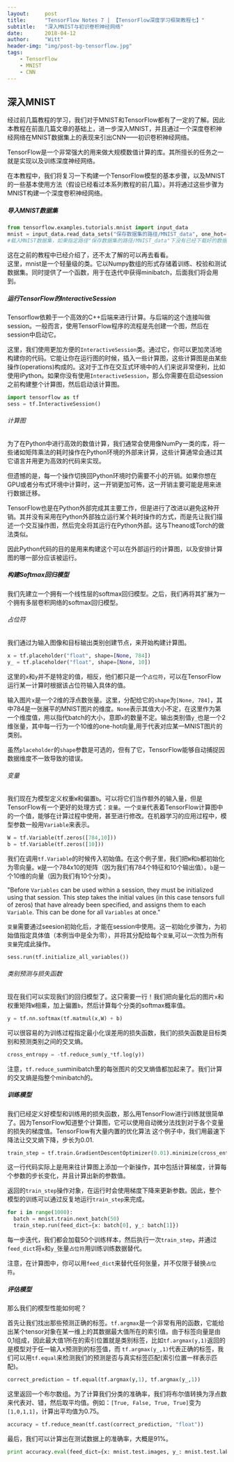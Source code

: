 ```yaml
---
layout:     post
title:      "TensorFlow Notes 7 | 【TensorFlow深度学习框架教程七】"
subtitle:   "深入MNIST与初识卷积神经网络"
date:       2018-04-12
author:     "Witt"
header-img: "img/post-bg-tensorflow.jpg"
tags:
    - TensorFlow
    - MNIST
    - CNN
---
```


## 深入MNIST
经过前几篇教程的学习，我们对于MNIST和TensorFlow都有了一定的了解。因此本教程在前面几篇文章的基础上，进一步深入MNIST，并且通过一个深度卷积神经网络在MNIST数据集上的表现来引出CNN——初识卷积神经网络。

TensorFlow是一个非常强大的用来做大规模数值计算的库。其所擅长的任务之一就是实现以及训练深度神经网络。

在本教程中，我们将复习一下构建一个TensorFlow模型的基本步骤，以及MNIST的一些基本使用方法（假设已经看过本系列教程的前几篇）。并将通过这些步骤为MNIST构建一个深度卷积神经网络。

##### 导入MNIST数据集
```Python
from tensorflow.examples.tutorials.mnist import input_data
mnist = input_data.read_data_sets("保存数据集的路径/MNIST_data", one_hot=True)
#载入MNIST数据集，如果指定路径"保存数据集的路径/MNIST_data"下没有已经下载好的数据集，那么TensorFlow会自动从Yann LeCun的官网下载数据集
```
这在之前的教程中已经介绍了，还不太了解的可以再去看看。  
这里，mnist是一个轻量级的类。它以Numpy数组的形式存储着训练、校验和测试数据集。同时提供了一个函数，用于在迭代中获得minibatch，后面我们将会用到。

##### 运行TensorFlow的InteractiveSession
Tensorflow依赖于一个高效的C++后端来进行计算。与后端的这个连接叫做session。一般而言，使用TensorFlow程序的流程是先创建一个图，然后在session中启动它。

这里，我们使用更加方便的`InteractiveSession`类。通过它，你可以更加灵活地构建你的代码。它能让你在运行图的时候，插入一些计算图，这些计算图是由某些操作(operations)构成的。这对于工作在交互式环境中的人们来说非常便利，比如使用IPython。如果你没有使用`InteractiveSession`，那么你需要在启动session之前构建整个计算图，然后启动该计算图。
```Python
import tensorflow as tf
sess = tf.InteractiveSession()
```
###### 计算图
为了在Python中进行高效的数值计算，我们通常会使用像NumPy一类的库，将一些诸如矩阵乘法的耗时操作在Python环境的外部来计算，这些计算通常会通过其它语言并用更为高效的代码来实现。

但遗憾的是，每一个操作切换回Python环境时仍需要不小的开销。如果你想在GPU或者分布式环境中计算时，这一开销更加可怖，这一开销主要可能是用来进行数据迁移。

TensorFlow也是在Python外部完成其主要工作，但是进行了改进以避免这种开销。其并没有采用在Python外部独立运行某个耗时操作的方式，而是先让我们描述一个交互操作图，然后完全将其运行在Python外部。这与Theano或Torch的做法类似。

因此Python代码的目的是用来构建这个可以在外部运行的计算图，以及安排计算图的哪一部分应该被运行。

##### 构建Softmax回归模型
我们先建立一个拥有一个线性层的softmax回归模型。之后，我们再将其扩展为一个拥有多层卷积网络的softmax回归模型。

###### 占位符
我们通过为输入图像和目标输出类别创建节点，来开始构建计算图。
```Python
x = tf.placeholder("float", shape=[None, 784])
y_ = tf.placeholder("float", shape=[None, 10])
```
这里的`x`和`y`并不是特定的值，相反，他们都只是一个`占位符`，可以在TensorFlow运行某一计算时根据该占位符输入具体的值。

输入图片`x`是一个2维的浮点数张量。这里，分配给它的`shape`为`[None, 784]`，其中784是一张展平的MNIST图片的维度。`None`表示其值大小不定，在这里作为第一个维度值，用以指代batch的大小，意即`x`的数量不定。输出类别值`y_`也是一个2维张量，其中每一行为一个10维的one-hot向量,用于代表对应某一MNIST图片的类别。

虽然`placeholder`的`shape`参数是可选的，但有了它，TensorFlow能够自动捕捉因数据维度不一致导致的错误。

###### 变量
我们现在为模型定义权重`W`和偏置`b`。可以将它们当作额外的输入量，但是TensorFlow有一个更好的处理方式：`变量`。一个`变量`代表着TensorFlow计算图中的一个值，能够在计算过程中使用，甚至进行修改。在机器学习的应用过程中，模型参数一般用`Variable`来表示。
```Python
W = tf.Variable(tf.zeros([784,10]))
b = tf.Variable(tf.zeros([10]))
```
我们在调用`tf.Variable`的时候传入初始值。在这个例子里，我们把`W`和`b`都初始化为零向量。`W`是一个784x10的矩阵（因为我们有784个特征和10个输出值）。`b`是一个10维的向量（因为我们有10个分类）。

"Before `Variables` can be used within a session, they must be initialized using that session. This step takes the initial values (in this case tensors full of zeros) that have already been specified, and assigns them to each `Variable`. This can be done for all `Variables` at once."

`变量`需要通过seesion初始化后，才能在session中使用。这一初始化步骤为，为初始值指定具体值（本例当中是全为零），并将其分配给每个`变量`,可以一次性为所有`变量`完成此操作。
```Python
sess.run(tf.initialize_all_variables())
```

###### 类别预测与损失函数
现在我们可以实现我们的回归模型了。这只需要一行！我们把向量化后的图片`x`和权重矩阵`W`相乘，加上偏置`b`，然后计算每个分类的softmax概率值。
```Python
y = tf.nn.softmax(tf.matmul(x,W) + b)
```
可以很容易的为训练过程指定最小化误差用的损失函数，我们的损失函数是目标类别和预测类别之间的交叉熵。
```Python
cross_entropy = -tf.reduce_sum(y_*tf.log(y))
```
注意，`tf.reduce_sum`minibatch里的每张图片的交叉熵值都加起来了。我们计算的交叉熵是指整个minibatch的。

##### 训练模型
我们已经定义好模型和训练用的损失函数，那么用TensorFlow进行训练就很简单了。因为TensorFlow知道整个计算图，它可以使用自动微分法找到对于各个变量的损失的梯度值。TensorFlow有大量内置的优化算法 这个例子中，我们用最速下降法让交叉熵下降，步长为0.01.
```Python
train_step = tf.train.GradientDescentOptimizer(0.01).minimize(cross_entropy)
```
这一行代码实际上是用来往计算图上添加一个新操作，其中包括计算梯度，计算每个参数的步长变化，并且计算出新的参数值。

返回的`train_step`操作对象，在运行时会使用梯度下降来更新参数。因此，整个模型的训练可以通过反复地运行`train_step`来完成。
```Python
for i in range(1000):
  batch = mnist.train.next_batch(50)
  train_step.run(feed_dict={x: batch[0], y_: batch[1]})
```
每一步迭代，我们都会加载50个训练样本，然后执行一次`train_step`，并通过`feed_dict`将`x`和`y_`张量`占位符`用训练训练数据替代。

注意，在计算图中，你可以用`feed_dict`来替代任何张量，并不仅限于替换`占位符`。

##### 评估模型
那么我们的模型性能如何呢？

首先让我们找出那些预测正确的标签。`tf.argmax`是一个非常有用的函数，它能给出某个tensor对象在某一维上的其数据最大值所在的索引值。由于标签向量是由0,1组成，因此最大值1所在的索引位置就是类别标签，比如`tf.argmax(y,1)`返回的是模型对于任一输入x预测到的标签值，而 `tf.argmax(y_,1)`代表正确的标签，我们可以用`tf.equal`来检测我们的预测是否与真实标签匹配(索引位置一样表示匹配)。
```Python
correct_prediction = tf.equal(tf.argmax(y,1), tf.argmax(y_,1))
```
这里返回一个布尔数组。为了计算我们分类的准确率，我们将布尔值转换为浮点数来代表对、错，然后取平均值。例如：`[True, False, True, True]`变为`[1,0,1,1]`，计算出平均值为0.75。
```Python
accuracy = tf.reduce_mean(tf.cast(correct_prediction, "float"))
```
最后，我们可以计算出在测试数据上的准确率，大概是91%。
```Python
print accuracy.eval(feed_dict={x: mnist.test.images, y_: mnist.test.labels})
```